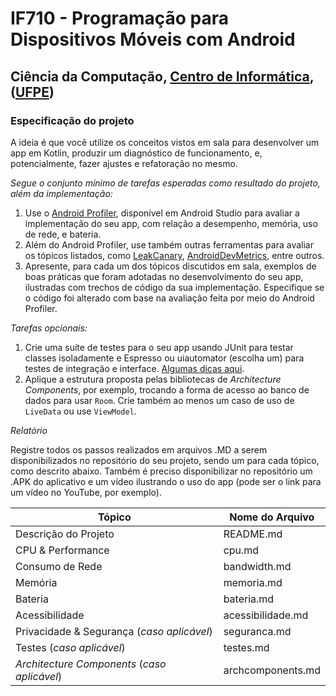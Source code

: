 # IF710 - Programação para Dispositivos Móveis com Android

## Ciência da Computação, [Centro de Informática](http://www.cin.ufpe.br), ([UFPE](http://www.ufpe.br))

### Especificação do projeto

A ideia é que você utilize os conceitos vistos em sala para desenvolver um app em Kotlin, 
produzir um diagnóstico de funcionamento, e, potencialmente, fazer ajustes e refatoração 
no mesmo. 

*Segue o conjunto mínimo de tarefas esperadas como resultado do projeto, além da implementação:* 

1.  Use o [Android Profiler](https://developer.android.com/studio/test/index.html), disponível em Android Studio para avaliar a implementação do seu app, com relação a desempenho, memória, uso de rede, e bateria.
2.  Além do Android Profiler, use também outras ferramentas para avaliar os tópicos listados, como [LeakCanary](https://github.com/square/leakcanary), [AndroidDevMetrics](https://github.com/frogermcs/androiddevmetrics), entre outros. 
3.  Apresente, para cada um dos tópicos discutidos em sala, exemplos de boas práticas que foram adotadas no desenvolvimento do seu app, ilustradas com trechos de código da sua implementação. Especifique se o código foi alterado com base na avaliação feita por meio do Android Profiler.

*Tarefas opcionais:* 

01. Crie uma suíte de testes para o seu app usando JUnit para testar classes isoladamente e Espresso ou uiautomator (escolha um) para testes de integração e interface. [Algumas dicas aqui](https://developer.android.com/studio/test/index.html).
02. Aplique a estrutura proposta pelas bibliotecas de _Architecture Components_, por exemplo, trocando a forma de acesso ao banco de dados para usar `Room`. Crie também ao menos um caso de uso de `LiveData` ou use `ViewModel`. 

*Relatório*

Registre todos os passos realizados em arquivos .MD a serem disponibilizados no repositório do seu projeto, sendo um para cada tópico, como descrito abaixo. Também é preciso disponibilizar no repositório um .APK do aplicativo e um vídeo ilustrando o uso do app (pode ser o link para um vídeo no YouTube, por exemplo). 

| Tópico | Nome do Arquivo |
| ------ | ------ |
| Descrição do Projeto | README.md |
| CPU & Performance | cpu.md |
| Consumo de Rede | bandwidth.md |
| Memória | memoria.md |
| Bateria | bateria.md |
| Acessibilidade | acessibilidade.md |
| Privacidade & Segurança (_caso aplicável_) | seguranca.md |
| Testes (_caso aplicável_) | testes.md |
| _Architecture Components_ (_caso aplicável_) | archcomponents.md |